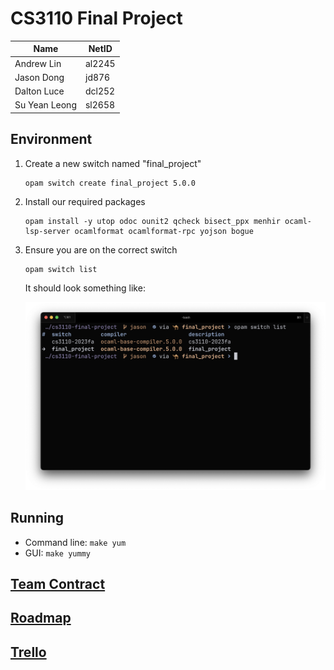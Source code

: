 # CS3110 Final Project

| Name          | NetID  |
| ------------- | ------ |
| Andrew Lin    | al2245 |
| Jason Dong    | jd876  |
| Dalton Luce   | dcl252 |
| Su Yean Leong | sl2658 |

## Environment

1. Create a new switch named "final_project"

    ```text
    opam switch create final_project 5.0.0
    ```

2. Install our required packages

    ```text
    opam install -y utop odoc ounit2 qcheck bisect_ppx menhir ocaml-lsp-server ocamlformat ocamlformat-rpc yojson bogue
    ```

3. Ensure you are on the correct switch

    ```text
    opam switch list
    ```

    It should look something like:

    ![switch](assets/switch.png)

## Running

* Command line: `make yum`
* GUI: `make yummy`

## [Team Contract](/CONTRACT.md)

## [Roadmap](/ROADMAP.md)

## [Trello](https://trello.com/b/iJHJ0XU2/yummy-ms2)
